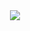 

<div style="text-align: center;>

![](https://readme-typing-svg.demolab.com?font=Ubuntu&weight=500&size=26&duration=2500&pause=1000&center=true&vCenter=true&random=false&width=435&lines=Welcome;Willkommen;Ho%C5%9F+geldiniz;Benvenuto;Bienvenido)
![](https://visit-widget.vercel.app/api?username=hasangurbuz&content=Weekly%20Views)

</div>
